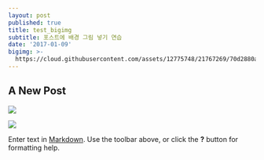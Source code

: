 ```yaml
---
layout: post
published: true
title: test_bigimg
subtitle: 포스트에 배경 그림 넣기 연습
date: '2017-01-09'
bigimg: >-
  https://cloud.githubusercontent.com/assets/12775748/21767269/70d2880a-d6b6-11e6-90c4-061f0d94ac7c.jpg
---
```

## A New Post

![](https://cloud.githubusercontent.com/assets/12775748/21767269/70d2880a-d6b6-11e6-90c4-061f0d94ac7c.jpg)

![](https://goo.gl/photos/vLWhpX9WxireZ3ai6)

Enter text in [Markdown](http://daringfireball.net/projects/markdown/). Use the toolbar above, or click the **?** button for formatting help.
